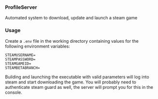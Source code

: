 ### ProfileServer

Automated system to download, update and launch a steam game

### Usage

Create a `.env` file in the working directory containing values for the following environment variables:

```
STEAMUSERNAME=
STEAMPASSWORD=
STEAMGAMEID=
STEAMBETABRANCH=
```

Building and launching the executable with valid parameters will log into steam and start downloading the game. You will probably need to authenticate steam guard as well, the server will prompt you for this in the console.
